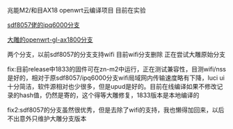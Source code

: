 兆能M2/和目AX18 openwrt云编译项目 目前在实验

[sdf8057佬的ipq6000分支](https://github.com/sdf8057/ipq6000)

[大雕的openwrt-gl-ax1800分支](https://github.com/coolsnowwolf/openwrt-gl-ax1800)

两个分支，以前sdf8057的分支支持wifi 目前wifi分支删除 正在尝试大雕原始分支


fix:目前release中1833的固件可在zn-m2中运行，正在测试兼容性，目测wifi/nss是好的，相对于原sdf8057/ipq6000分支wifi局域网内传输速度略有下降，luci ui十分简洁，软件源相对也少很多，但是upud是好的。目前在线编译如果不修改记录的hash值，仍然是寄的，这个得等大雕修复，1833版本是本地编译的

fix2:sdf8057的分支虽然很优秀，但是去除了wifi的支持，我也懒得加回来，以后不出意外只维护大雕分支版本
